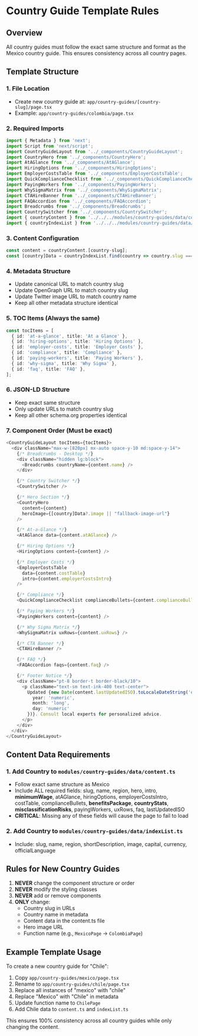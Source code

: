 # Country Guide Template Rules

## Overview
All country guides must follow the exact same structure and format as the Mexico country guide. This ensures consistency across all country pages.

## Template Structure

### 1. File Location
- Create new country guide at: `app/country-guides/[country-slug]/page.tsx`
- Example: `app/country-guides/colombia/page.tsx`

### 2. Required Imports
```typescript
import { Metadata } from 'next';
import Script from 'next/script';
import CountryGuideLayout from '../_components/CountryGuideLayout';
import CountryHero from '../_components/CountryHero';
import AtAGlance from '../_components/AtAGlance';
import HiringOptions from '../_components/HiringOptions';
import EmployerCostsTable from '../_components/EmployerCostsTable';
import QuickComplianceChecklist from '../_components/QuickComplianceChecklist';
import PayingWorkers from '../_components/PayingWorkers';
import WhySigmaMatrix from '../_components/WhySigmaMatrix';
import CTAHireBanner from '../_components/CTAHireBanner';
import FAQAccordion from '../_components/FAQAccordion';
import Breadcrumbs from '../_components/Breadcrumbs';
import CountrySwitcher from '../_components/CountrySwitcher';
import { countryContent } from '../../../modules/country-guides/data/content';
import { countryIndexList } from '../../../modules/country-guides/data/indexList';
```

### 3. Content Configuration
```typescript
const content = countryContent.[country-slug];
const [country]Data = countryIndexList.find(country => country.slug === '[country-slug]');
```

### 4. Metadata Structure
- Update canonical URL to match country slug
- Update OpenGraph URL to match country slug
- Update Twitter image URL to match country name
- Keep all other metadata structure identical

### 5. TOC Items (Always the same)
```typescript
const tocItems = [
  { id: 'at-a-glance', title: 'At a Glance' },
  { id: 'hiring-options', title: 'Hiring Options' },
  { id: 'employer-costs', title: 'Employer Costs' },
  { id: 'compliance', title: 'Compliance' },
  { id: 'paying-workers', title: 'Paying Workers' },
  { id: 'why-sigma', title: 'Why Sigma' },
  { id: 'faq', title: 'FAQ' },
];
```

### 6. JSON-LD Structure
- Keep exact same structure
- Only update URLs to match country slug
- Keep all other schema.org properties identical

### 7. Component Order (Must be exact)
```typescript
<CountryGuideLayout tocItems={tocItems}>
  <div className="max-w-[820px] mx-auto space-y-10 md:space-y-14">
    {/* Breadcrumbs - Desktop */}
    <div className="hidden lg:block">
      <Breadcrumbs countryName={content.name} />
    </div>

    {/* Country Switcher */}
    <CountrySwitcher />

    {/* Hero Section */}
    <CountryHero 
      content={content} 
      heroImage={[country]Data?.image || "fallback-image-url"}
    />

    {/* At-a-Glance */}
    <AtAGlance data={content.atAGlance} />

    {/* Hiring Options */}
    <HiringOptions content={content} />

    {/* Employer Costs */}
    <EmployerCostsTable 
      data={content.costTable} 
      intro={content.employerCostsIntro}
    />

    {/* Compliance */}
    <QuickComplianceChecklist complianceBullets={content.complianceBullets} />

    {/* Paying Workers */}
    <PayingWorkers content={content} />

    {/* Why Sigma Matrix */}
    <WhySigmaMatrix uxRows={content.uxRows} />

    {/* CTA Banner */}
    <CTAHireBanner />

    {/* FAQ */}
    <FAQAccordion faqs={content.faq} />

    {/* Footer Notice */}
    <div className="pt-8 border-t border-black/10">
      <p className="text-sm text-ink-400 text-center">
        Updated {new Date(content.lastUpdatedISO).toLocaleDateString('en-US', { 
          year: 'numeric', 
          month: 'long',
          day: 'numeric'
        })}. Consult local experts for personalized advice.
      </p>
    </div>
  </div>
</CountryGuideLayout>
```

## Content Data Requirements

### 1. Add Country to `modules/country-guides/data/content.ts`
- Follow exact same structure as Mexico
- Include ALL required fields: slug, name, region, hero, intro, **minimumWage**, atAGlance, hiringOptions, employerCostsIntro, costTable, complianceBullets, **benefitsPackage**, **countryStats**, **misclassificationRisks**, payingWorkers, uxRows, faq, lastUpdatedISO
- **CRITICAL**: Missing any of these fields will cause the page to fail to load

### 2. Add Country to `modules/country-guides/data/indexList.ts`
- Include: slug, name, region, shortDescription, image, capital, currency, officialLanguage

## Rules for New Country Guides

1. **NEVER** change the component structure or order
2. **NEVER** modify the styling classes
3. **NEVER** add or remove components
4. **ONLY** change:
   - Country slug in URLs
   - Country name in metadata
   - Content data in the content.ts file
   - Hero image URL
   - Function name (e.g., `MexicoPage` → `ColombiaPage`)

## Example Template Usage

To create a new country guide for "Chile":

1. Copy `app/country-guides/mexico/page.tsx`
2. Rename to `app/country-guides/chile/page.tsx`
3. Replace all instances of "mexico" with "chile"
4. Replace "Mexico" with "Chile" in metadata
5. Update function name to `ChilePage`
6. Add Chile data to `content.ts` and `indexList.ts`

This ensures 100% consistency across all country guides while only changing the content.
